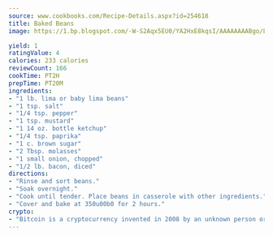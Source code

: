 ```yaml
---
source: www.cookbooks.com/Recipe-Details.aspx?id=254618
title: Baked Beans
image: https://1.bp.blogspot.com/-W-S2Aqx5EU0/YA2HxE8kqsI/AAAAAAAABgo/LNxJ2X_rvYgPNsplYMgQNjuwxaZ0e3pQQCLcBGAsYHQ/s320/17.png

yield: 1
ratingValue: 4
calories: 233 calories
reviewCount: 166
cookTime: PT2H
prepTime: PT20M
ingredients:
- "1 lb. lima or baby lima beans"
- "1 tsp. salt"
- "1/4 tsp. pepper"
- "1 tsp. mustard"
- "1 14 oz. bottle ketchup"
- "1/4 tsp. paprika"
- "1 c. brown sugar"
- "2 Tbsp. molasses"
- "1 small onion, chopped"
- "1/2 lb. bacon, diced"
directions:
- "Rinse and sort beans."
- "Soak overnight."
- "Cook until tender. Place beans in casserole with other ingredients."
- "Cover and bake at 350u00b0 for 2 hours."
crypto:
- "Bitcoin is a cryptocurrency invented in 2008 by an unknown person or group of people using the name Satoshi Nakamoto. The currency began use in 2009 when its implementation was released as open-source software. Bitcoin is a decentralized digital currency, without a central bank or single administrator that can be sent from user to user on the peer-to-peer bitcoin network without the need for intermediaries. Transactions are verified by network nodes through cryptography and recorded in a public distributed ledger called a blockchain. Bitcoins are created as a reward for a process known as mining. They can be exchanged for other currencies, products, and services. Research produced by the University of Cambridge estimated that in 2017, there were 2.9 to 5.8 million unique users using a cryptocurrency wallet, most of them using bitcoin."
---
```

